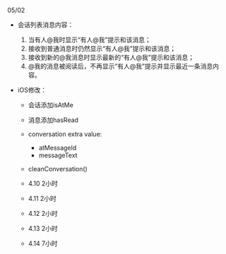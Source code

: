 05/02

- 会话列表消息内容：
  1. 当有人@我时显示“有人@我”提示和该消息；
  2. 接收到普通消息时仍然显示“有人@我”提示和该消息；
  3. 接收到新的@我消息时显示最新的“有人@我”提示和该消息；
  4. @我的消息被阅读后，不再显示“有人@我”提示并显示最近一条消息内容。





- iOS修改：

  - 会话添加isAtMe

  - 消息添加hasRead

  - conversation extra value:

    - atMessageId
    - messageText

  - cleanConversation()

    

  - 4.10 2小时 

  - 4.11 2小时 

  - 4.12 2小时 

  - 4.13 2小时 
  - 4.14 7小时